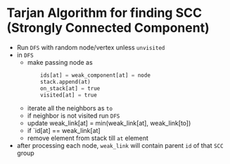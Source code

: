 # Tarjan Algorithm for finding SCC (Strongly Connected Component)
- Run `DFS` with random node/vertex unless `unvisited`
- in `DFS`
    - make passing node as
        ```python
            ids[at] = weak_component[at] = node
            stack.append(at)
            on_stack[at] = true
            visited[at] = true
        ```
    - iterate all the neighbors as `to`
    - if neighbor is not visited run `DFS`
    - update weak_link[at] = min(weak_link[at], weak_link[to])
    - if `id[at] == weak_link[at]
    - remove element from stack till `at` element
- after processing each node, `weak_link` will contain parent `id` of that `SCC` group
